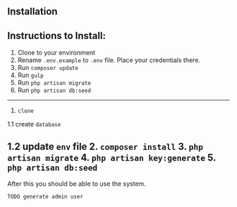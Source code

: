 ## Installation

Instructions to Install:
-------------------------------------
1. Clone to your environment
2. Rename `.env.example` to `.env` file. Place your credentials there.
3. Run `composer update`
4. Run `gulp`
5. Run `php artisan migrate`
6. Run `php artisan db:seed`
-------------------------------------
1. `clone`
  
  1.1 create `database`
  
  1.2 update `env` file
2. `composer install`
3. `php artisan migrate`
4. `php artisan key:generate`
5. `php artisan db:seed`
-------------------------------------

After this you should be able to use the system.

`TODO generate admin user`
